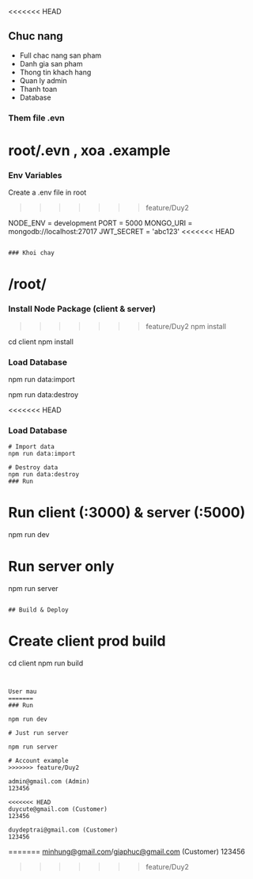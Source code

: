 <<<<<<< HEAD
## Chuc nang

- Full chac nang san pham
- Danh gia san pham
- Thong tin khach hang
- Quan ly admin
- Thanh toan
- Database

### Them file .evn

root/.evn , xoa .example
=======
### Env Variables

Create a .env file in root

<!-- Content -->
>>>>>>> feature/Duy2

NODE_ENV = development
PORT = 5000
MONGO_URI = mongodb://localhost:27017
JWT_SECRET = 'abc123'
<<<<<<< HEAD
```

### Khoi chay

```
/root/
=======

### Install Node Package (client & server)

>>>>>>> feature/Duy2
npm install


cd client
npm install

### Load Database

npm run data:import

npm run data:destroy

<<<<<<< HEAD
### Load Database

```
# Import data
npm run data:import

# Destroy data
npm run data:destroy
### Run

```

# Run client (:3000) & server (:5000)

npm run dev

# Run server only

npm run server

```

## Build & Deploy

```

# Create client prod build

cd client
npm run build

```


```

```
User mau
=======
### Run

npm run dev

# Just run server

npm run server

# Account example
>>>>>>> feature/Duy2

admin@gmail.com (Admin)
123456

<<<<<<< HEAD
duycute@gmail.com (Customer)
123456

duydeptrai@gmail.com (Customer)
123456
```
=======
minhung@gmail.com/giaphuc@gmail.com (Customer)
123456
>>>>>>> feature/Duy2
